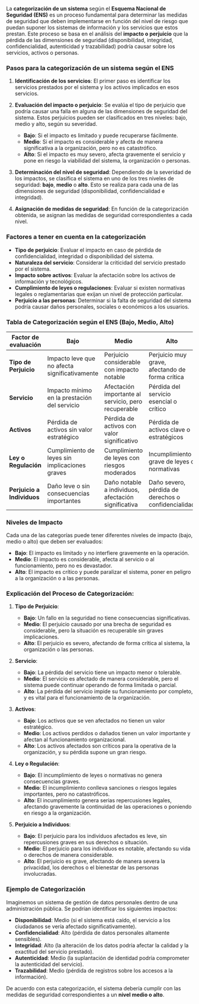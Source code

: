 La **categorización de un sistema** según el **Esquema Nacional de Seguridad (ENS)** es un proceso fundamental para determinar las medidas de seguridad que deben implementarse en función del nivel de riesgo que puedan suponer los sistemas de información y los servicios que estos prestan. Este proceso se basa en el análisis del **impacto o perjuicio** que la pérdida de las dimensiones de seguridad (disponibilidad, integridad, confidencialidad, autenticidad y trazabilidad) podría causar sobre los servicios, activos o personas.

### **Pasos para la categorización de un sistema según el ENS**

1. **Identificación de los servicios**: El primer paso es identificar los servicios prestados por el sistema y los activos implicados en esos servicios.

2. **Evaluación del impacto o perjuicio**: Se evalúa el tipo de perjuicio que podría causar una falla en alguna de las dimensiones de seguridad del sistema. Estos perjuicios pueden ser clasificados en tres niveles: bajo, medio y alto, según su severidad.

   - **Bajo**: Si el impacto es limitado y puede recuperarse fácilmente.
   - **Medio**: Si el impacto es considerable y afecta de manera significativa a la organización, pero no es catastrófico.
   - **Alto**: Si el impacto es muy severo, afecta gravemente el servicio y pone en riesgo la viabilidad del sistema, la organización o personas.

3. **Determinación del nivel de seguridad**: Dependiendo de la severidad de los impactos, se clasifica el sistema en uno de los tres niveles de seguridad: **bajo**, **medio** o **alto**. Esto se realiza para cada una de las dimensiones de seguridad (disponibilidad, confidencialidad e integridad).

4. **Asignación de medidas de seguridad**: En función de la categorización obtenida, se asignan las medidas de seguridad correspondientes a cada nivel.

### **Factores a tener en cuenta en la categorización**

- **Tipo de perjuicio**: Evaluar el impacto en caso de pérdida de confidencialidad, integridad o disponibilidad del sistema.
- **Naturaleza del servicio**: Considerar la criticidad del servicio prestado por el sistema.
- **Impacto sobre activos**: Evaluar la afectación sobre los activos de información y tecnológicos.
- **Cumplimiento de leyes o regulaciones**: Evaluar si existen normativas legales o reglamentarias que exijan un nivel de protección particular.
- **Perjuicio a las personas**: Determinar si la falta de seguridad del sistema podría causar daños personales, sociales o económicos a los usuarios.

### **Tabla de Categorización según el ENS (Bajo, Medio, Alto)**

| **Factor de evaluación**            | **Bajo**                                           | **Medio**                                          | **Alto**                                           |
|-------------------------------------|----------------------------------------------------|----------------------------------------------------|----------------------------------------------------|
| **Tipo de Perjuicio**               | Impacto leve que no afecta significativamente      | Perjuicio considerable con impacto notable         | Perjuicio muy grave, afectando de forma crítica    |
| **Servicio**                        | Impacto mínimo en la prestación del servicio       | Afectación importante al servicio, pero recuperable| Pérdida del servicio esencial o crítico            |
| **Activos**                         | Pérdida de activos sin valor estratégico           | Pérdida de activos con valor significativo         | Pérdida de activos clave o estratégicos            |
| **Ley o Regulación**                | Cumplimiento de leyes sin implicaciones graves     | Cumplimiento de leyes con riesgos moderados        | Incumplimiento grave de leyes o normativas         |
| **Perjuicio a Individuos**          | Daño leve o sin consecuencias importantes          | Daño notable a individuos, afectación significativa| Daño severo, pérdida de derechos o confidencialidad|

### **Niveles de Impacto**

Cada una de las categorías puede tener diferentes niveles de impacto (bajo, medio o alto) que deben ser evaluados:

- **Bajo**: El impacto es limitado y no interfiere gravemente en la operación.
- **Medio**: El impacto es considerable, afecta al servicio o al funcionamiento, pero no es devastador.
- **Alto**: El impacto es crítico y puede paralizar el sistema, poner en peligro a la organización o a las personas.

### Explicación del Proceso de Categorización:

1. **Tipo de Perjuicio**:
   - **Bajo**: Un fallo en la seguridad no tiene consecuencias significativas.
   - **Medio**: El perjuicio causado por una brecha de seguridad es considerable, pero la situación es recuperable sin graves implicaciones.
   - **Alto**: El perjuicio es severo, afectando de forma crítica al sistema, la organización o las personas.

2. **Servicio**:
   - **Bajo**: La pérdida del servicio tiene un impacto menor o tolerable.
   - **Medio**: El servicio es afectado de manera considerable, pero el sistema puede continuar operando de forma limitada o parcial.
   - **Alto**: La pérdida del servicio impide su funcionamiento por completo, y es vital para el funcionamiento de la organización.

3. **Activos**:
   - **Bajo**: Los activos que se ven afectados no tienen un valor estratégico.
   - **Medio**: Los activos perdidos o dañados tienen un valor importante y afectan al funcionamiento organizacional.
   - **Alto**: Los activos afectados son críticos para la operativa de la organización, y su pérdida supone un gran riesgo.

4. **Ley o Regulación**:
   - **Bajo**: El incumplimiento de leyes o normativas no genera consecuencias graves.
   - **Medio**: El incumplimiento conlleva sanciones o riesgos legales importantes, pero no catastróficos.
   - **Alto**: El incumplimiento genera serias repercusiones legales, afectando gravemente la continuidad de las operaciones o poniendo en riesgo a la organización.

5. **Perjuicio a Individuos**:
   - **Bajo**: El perjuicio para los individuos afectados es leve, sin repercusiones graves en sus derechos o situación.
   - **Medio**: El perjuicio para los individuos es notable, afectando su vida o derechos de manera considerable.
   - **Alto**: El perjuicio es grave, afectando de manera severa la privacidad, los derechos o el bienestar de las personas involucradas.

### Ejemplo de Categorización

Imaginemos un sistema de gestión de datos personales dentro de una administración pública. Se podrían identificar los siguientes impactos:

- **Disponibilidad**: Medio (si el sistema está caído, el servicio a los ciudadanos se vería afectado significativamente).
- **Confidencialidad**: Alto (pérdida de datos personales altamente sensibles).
- **Integridad**: Alto (la alteración de los datos podría afectar la calidad y la exactitud del servicio prestado).
- **Autenticidad**: Medio (la suplantación de identidad podría comprometer la autenticidad del servicio).
- **Trazabilidad**: Medio (pérdida de registros sobre los accesos a la información).

De acuerdo con esta categorización, el sistema debería cumplir con las medidas de seguridad correspondientes a un **nivel medio o alto**.

